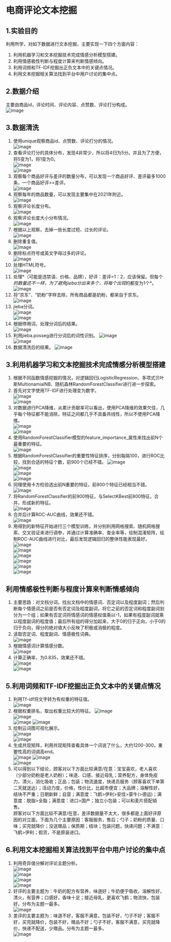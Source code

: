 # 电商评论文本挖掘
## 1.实验目的
利用所学，对如下数据进行文本挖掘，主要实现一下四个方面内容：
1. 利用机器学习和文本挖掘技术完成情感分析模型搭建。
2. 利用情感极性判断与程度计算来判断情感倾向。
3. 利用词频和TF-IDF挖掘出正负文本中的关键点情况。
4. 利用文本挖掘相关算法找到平台中用户讨论的集中点。
## 2.数据介绍
主要由商品id，评论时间、评论内容、点赞数、评论打分构成。  
![image](https://user-images.githubusercontent.com/57103853/199514297-e7cafadf-e4a0-4408-9228-6be814662c02.png)
## 3.数据清洗
1. 使用unique观察商品id、点赞数、评论打分的情况。  
![image](https://user-images.githubusercontent.com/57103853/199515338-a315920a-a4fd-425e-b060-30d085de5ea9.png)
2. 查看评论打分的具体分布，发现4非常少，所以将4归为5分。并且为了方便，将5变为1，将1变为0。  
![image](https://user-images.githubusercontent.com/57103853/199515378-1ae6e6a3-b1a4-446c-bfea-a8bbef6daddc.png)  
![image](https://user-images.githubusercontent.com/57103853/199515494-e5038ffb-0120-4b22-aace-dc2655ae0ec4.png)
3. 观察每个商品好评与差评的数量分布，可以发现一个商品好评、差评最多1000条，一个商品好评>=差评。  
![image](https://user-images.githubusercontent.com/57103853/199515514-d440b3a8-1500-4b9f-91f4-4132abdd73e0.png)
4. 观察每年的商品数量，可以发现主要集中在2021年附近。  
![image](https://user-images.githubusercontent.com/57103853/199517362-f8168ace-b09a-4a42-a267-89a44804f88f.png)
5. 观察评论长度分布。  
![image](https://user-images.githubusercontent.com/57103853/199515589-386a8ecc-8dbb-4271-927d-1c32da5ff42b.png)
6. 观察评论长度大小分布情况。  
![image](https://user-images.githubusercontent.com/57103853/199515615-be23347b-74de-4b5b-be9a-389c0fdfde7c.png)
7. 根据以上观察，去掉一些长度过短、过长的评论。  
![image](https://user-images.githubusercontent.com/57103853/199515657-4b06410d-e30a-47e3-82eb-a98c0e07b6fa.png)
8. 删除重复值。  
![image](https://user-images.githubusercontent.com/57103853/199515691-0575a377-61b4-46f0-8057-2b0a7908f462.png)
9. 删除标点符号或英文字母过多的评论。  
![image](https://user-images.githubusercontent.com/57103853/199515736-69409104-b482-4ddb-a4d4-c61a184ab407.png)
10. 处理HTML符号。  
![image](https://user-images.githubusercontent.com/57103853/199515777-d6711faa-9681-40a4-a244-ff2dc8d2f163.png)
11. 处理*（可能是违禁语、价格、品牌），好评：差评=1：2，应该保留。但每个*的数量还不一样，为了避免jieba分出来多个，将每个出现*的都变为1个*。  
![image](https://user-images.githubusercontent.com/57103853/199515831-6040b9d6-8fc3-4be8-a2fc-5498a1fe49ce.png)
12. 将“京东”、“奶粉”字样去除，所有商品都是奶粉，都来自于京东。  
![image](https://user-images.githubusercontent.com/57103853/199515875-ead7213d-95a4-4acc-8f8d-60139eccc69e.png)
13. jieba分词。  
![image](https://user-images.githubusercontent.com/57103853/199523639-c898bd68-d22c-43c5-b050-135d2512ed00.png)  
![image](https://user-images.githubusercontent.com/57103853/199523677-d706a7d9-2e14-4544-ac05-232ba7df19b7.png)
14. 根据停用词，处理分词后的结果。  
![image](https://user-images.githubusercontent.com/57103853/199523716-1024cbc9-e4d0-4307-a19a-f9d144df8cf4.png)
15. 利用jieba.posseg进行分词后的词性识别。
![image](https://user-images.githubusercontent.com/57103853/199523759-433aa87c-3450-4948-a9e6-8d36b6a194cc.png)  
![image](https://user-images.githubusercontent.com/57103853/199523783-1814b196-191d-4e3e-b34f-213ea223a34d.png)
16. 数据清洗后的结果。
![image](https://user-images.githubusercontent.com/57103853/199523895-a2b2920c-e625-4d71-80a9-3e4c7649dbc6.png)
## 3.利用机器学习和文本挖掘技术完成情感分析模型搭建
1. 根据不同函数情感挖掘的情况，对逻辑回归LogisticRegression、多项式贝叶斯MultionamialNB、随机森林RandomForestClassifier进行进一步探索。
2. 首先对文字使用TF-IDF进行处理变为数字。  
![image](https://user-images.githubusercontent.com/57103853/199523947-b85ca2c1-c60b-4a18-b135-d9e836e0690e.png)  
![image](https://user-images.githubusercontent.com/57103853/199523812-5d05e537-c6d7-4877-9c81-9bdedbf83584.png)
3. 对数据进行PCA降维，从累计贡献率可以看出，使用PCA降维的效果欠佳，几乎每个特征都不能消除，特征之间都几乎不具备共线性，所以不使用PCA降维。  
![image](https://user-images.githubusercontent.com/57103853/199523970-45e3dc4a-3752-4568-9829-6b7a70072dfa.png)  
![image](https://user-images.githubusercontent.com/57103853/199524021-83e354ee-a8e5-417c-89d3-2090550a4918.png)
4. 使用RandomForestClassifier模型的feature_importance_属性来找出前N个最重要的特征。  
![image](https://user-images.githubusercontent.com/57103853/199524045-922bb346-5324-4739-8246-9d6aa4b8f7d7.png)
5. 根据RandomForestClassifier的重要性特征排序，分别每隔100，进行ROC比较，找到合适的特征个数，前900个已经不错。
![image](https://user-images.githubusercontent.com/57103853/199524517-c1559d21-1aef-45b0-8c28-376d2875abe4.png)  
![image](https://user-images.githubusercontent.com/57103853/199524543-82386d6b-7c42-42cb-a570-ef6513bd0ded.png)  
![image](https://user-images.githubusercontent.com/57103853/199524710-e0253860-6aad-4cd5-865d-e7796ba1b660.png)  
![image](https://user-images.githubusercontent.com/57103853/199524781-ab5d7884-672b-4075-8621-0df7055c4add.png)
6. 同理使用卡方检验选出前N重要的特征，前800个特征已经相当不错。  
![image](https://user-images.githubusercontent.com/57103853/199524846-ee7c0426-7ed2-4a70-ad48-0cdee927446f.png)
7. 将RandomForestClassifier的前900特征，与SelectKBest前800特征，合并，形成新的特征。  
![image](https://user-images.githubusercontent.com/57103853/199524894-077d1c8b-4879-428b-9a1e-fc6dcddce25f.png)
8. 合并后计算ROC-AUC曲线，效果还不错。  
![image](https://user-images.githubusercontent.com/57103853/199524924-e215ac44-991e-4d79-b2ee-d88e2733de00.png)
9. 用得到的新特征开始进行三个模型训练，并分别利用网格搜索、随机网格搜索、交叉验证来进行调参，并通过计算准确率、查全率等，绘制混淆矩阵，绘制ROC-AUC曲线进行对比，最后发现逻辑回归的整体性能表现最好。  
![image](https://user-images.githubusercontent.com/57103853/199524991-37404d27-b977-448e-9155-eb2696af9d4c.png)  
![image](https://user-images.githubusercontent.com/57103853/199525020-49f65fe3-5449-45dc-800e-a6ef328429f7.png)  
![image](https://user-images.githubusercontent.com/57103853/199525038-11cf11c4-255c-468b-a2f9-d7e816c6f272.png)  
![image](https://user-images.githubusercontent.com/57103853/199525063-07a0a901-fe6f-4baf-b051-6a8520d5d64c.png)  
![image](https://user-images.githubusercontent.com/57103853/199525073-8e79eb0d-ca51-435f-8059-a6d1523a7db5.png)  
![image](https://user-images.githubusercontent.com/57103853/199525096-08813206-3aac-4799-9f6d-051a4f74acc3.png)
## 利用情感极性判断与程度计算来判断情感倾向
1. 主要思路：对文档分词，找出文档中的情感词、否定词以及程度副词；然后判断每个情感词之前是否有否定词及程度副词，将它之前的否定词和程度副词划分为一个组；如果有否定词将情感词的情感权值乘以-1，如果有程度副词就乘以程度副词的程度值；最后所有组的得分加起来，大于0的归于正向，小于0的归于负向，得分的绝对值大小反映了积极或消极的程度。
2. 读取否定词、程度副词、情感极性词典。  
![image](https://user-images.githubusercontent.com/57103853/199525162-9597dfcf-80d3-46fb-a3b9-ff4af7662374.png)
3. 根据情感词计算情感分数。  
![image](https://user-images.githubusercontent.com/57103853/199525213-6832458d-a449-4ff4-adf5-96eadd838d0e.png)
4. 计算正确率，为0.835，效果还不错。  
![image](https://user-images.githubusercontent.com/57103853/199525244-f59688bb-9f00-4d76-ad4c-2d4c44f4ad07.png)  
![image](https://user-images.githubusercontent.com/57103853/199525262-161b98b4-e6b6-44e6-b313-cdc50a53204e.png)
## 5.利用词频和TF-IDF挖掘出正负文本中的关键点情况
1. 利用Tf-idf将文字转为有权重的特征值。  
![image](https://user-images.githubusercontent.com/57103853/199525304-08909575-d78e-4945-86e6-fef7feaaacf9.png)
2. 根据权重排名，取出权重比较大的特征。
![image](https://user-images.githubusercontent.com/57103853/199525411-32ed625e-6c18-4c04-b78e-a5586b93ae8f.png)  
![image](https://user-images.githubusercontent.com/57103853/199525435-e26446f2-ceee-45e6-ad8f-8c3c021113bf.png)  
![image](https://user-images.githubusercontent.com/57103853/199525453-5412af99-7a88-4757-8135-746bc212c5d7.png)
![image](https://user-images.githubusercontent.com/57103853/199525481-44d7717d-d165-4793-8e6c-34b567a801e7.png)
3. 绘制云词图可视化展示。  
![image](https://user-images.githubusercontent.com/57103853/199525535-2f329447-c1d0-4199-9663-9d8a77d928dc.png)  
![image](https://user-images.githubusercontent.com/57103853/199525560-0870dda0-bd55-44c3-9292-0643e617a366.png)
4. 生成共现矩阵，利用共现矩阵查看具体一个词说了什么，大约1200-300，重要性高的词调高end。  
![image](https://user-images.githubusercontent.com/57103853/199525599-2e0a7aa8-24a9-449b-b4fd-f96c7c63ecfd.png)
![image](https://user-images.githubusercontent.com/57103853/199525630-b86ff050-c6fe-459d-9b7c-a17fc573f2de.png)  
![image](https://user-images.githubusercontent.com/57103853/199525658-9c7f6282-1aa8-4fed-9680-a740c2f486c8.png)
5. 可以得到以下结论，顾客对以下方面比较满意/在意：宝宝喜欢，老人喜欢（少部分奶粉是老人奶粉）；味道、口感、接近母乳；营养配方，身体免疫力，清火，消化吸收；正品；包装；物流速度，快递员服务（顾客喜欢下单第二天就送达）；活动力度，价格，性价比，比超市便宜；大品牌；溶解性好，结块不严重；日期新鲜；自营；满意度：飞鹤>伊利>安佳>蒙牛(>德运)；满意度：脱脂>全脂；满意度：进口>国产；独立小包装；可以和麦片搭配销售。  
顾客对以下方面比较不满意/在意，差评数据量不太大，很多都是上面好评原因的对立面，下面为几个主要原因：客服服务，售后；勺子；奶粉的质量、口味；买完就降价；没送赠品；保质期；结块；包装问题，快递问题；不满意：飞鹤>伊利；假货，不是原装进口。
## 6.利用文本挖掘相关算法找到平台中用户讨论的集中点
1. 利用奇异值分解对评论主题分析。  
![image](https://user-images.githubusercontent.com/57103853/199525761-3b59bb4a-9cff-4ada-be2c-f7f684d97a3f.png)  
![image](https://user-images.githubusercontent.com/57103853/199525792-431f08fb-b49d-4c50-90ca-765838b13d78.png)  
![image](https://user-images.githubusercontent.com/57103853/199525835-6ed34836-b1e8-4e30-b32a-9d985cecb9b3.png)  
![image](https://user-images.githubusercontent.com/57103853/199525859-0f079e51-309b-4571-b8dd-35c428e2ddfa.png)
2. 好评的主要主题为：牛奶的配方有营养，味道好；牛奶便于吸收，溶解性好，清火，有营养；口感好，香味十足；接近母乳，更喜欢飞鹤；物流快，包装好。分布为主题一最多。    
![image](https://user-images.githubusercontent.com/57103853/199525947-21842ce4-b4f6-4908-9a24-f9e5507bf9a8.png)
3. 差评的主要主题为：味道不好，客服不满意，包装不好，勺子不好；客服不好，买完就降价，包装不好，赠品不好；勺子不好，客服不满意，买完就降价，快递不配送，少赠品。分布为主题一最多。  
![image](https://user-images.githubusercontent.com/57103853/199526041-a2b4c263-0a94-49a0-9d54-35eef15f3af7.png)
